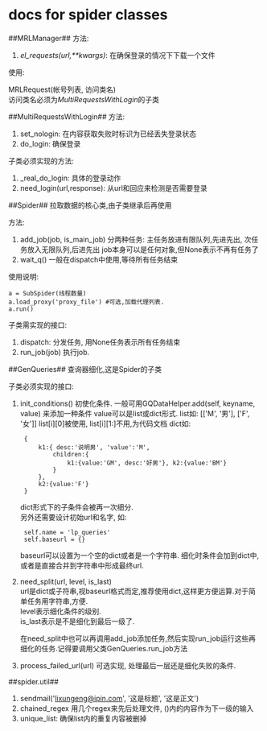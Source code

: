 docs for spider classes
=========================

##MRLManager##
方法:

1. *el_requests(url,\*\*kwargs)*: 在确保登录的情况下下载一个文件

使用:

MRLRequest(帐号列表, 访问类名)  
访问类名必须为*MultiRequestsWithLogin*的子类

##MultiRequestsWithLogin##
方法:

1. set_nologin: 在内容获取失败时标识为已经丢失登录状态  
2. do_login: 确保登录

子类必须实现的方法:

1. _real_do_login: 具体的登录动作  
2. need_login(url,response): 从url和回应来检测是否需要登录


##Spider##
拉取数据的核心类,由子类继承后再使用

方法:

1. add_job(job, is_main_job)
    分两种任务: 主任务放进有限队列,先进先出, 次任务放入无限队列,后进先出
    job本身可以是任何对象,但None表示不再有任务了
2. wait_q() 一般在dispatch中使用,等待所有任务结束

使用说明:

    a = SubSpider(线程数量)
    a.load_proxy('proxy_file') #可选,加载代理列表.
    a.run()

子类需实现的接口:

1. dispatch: 分发任务, 用None任务表示所有任务结束
2. run_job(job) 执行job.


##GenQueries##
查询器细化,这是Spider的子类

子类必须实现的接口:

1. init_conditions()
    初使化条件. 一般可用GQDataHelper.add(self, keyname, value) 来添加一种条件
    value可以是list或dict形式.
    list如: [['M', '男'], ['F', '女']]   list[i][0]被使用, list[i][1:]不用,为代码文档
    dict如:
    
        {
            k1:{ desc:'说明男', 'value':'M',
                children:{
                    k1:{value:'GM', desc:'好男'}, k2:{value:'BM'}
                }
            },
            k2:{value:'F'}
        }
    dict形式下的子条件会被再一次细分.  
    另外还需要设计初始url和名字, 如:
    
        self.name = 'lp_queries'
        self.baseurl = {}
    baseurl可以设置为一个空的dict或者是一个字符串. 细化时条件会加到dict中,或者是直接合并到字符串中形成最终url.
2. need_split(url, level, is_last)  
    url是dict或子符串,视baseurl格式而定,推荐使用dict,这样更方便运算.对于简单任务用字符串,方便.  
    level表示细化条件的级别.  
    is_last表示是不是细化到最后一级了.

    在need_split中也可以再调用add_job添加任务,然后实现run_job运行这些再细化的任务.记得要调用父类GenQueries.run_job方法
3. process_failed_url(url)
    可选实现, 处理最后一层还是细化失败的条件.


##spider.util##
1. sendmail('lixungeng@ipin.com', '这是标题', '这是正文')
2. chained_regex
    用几个regex来先后处理文件, ()内的内容作为下一级的输入
3. unique_list:
    确保list内的重复内容被删掉
